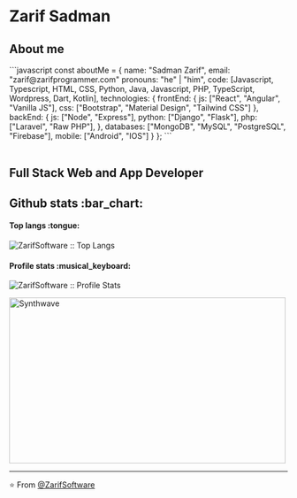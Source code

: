 # Zarif Sadman

<h2>About me</h2>
```javascript
const aboutMe = {
   name: "Sadman Zarif",
   email: "zarif@zarifprogrammer.com"
   pronouns: "he" | "him",
   code: [Javascript, Typescript, HTML, CSS, Python, Java, Javascript, PHP, TypeScript, Wordpress, Dart, Kotlin],
   technologies: {
      frontEnd: {
         js: ["React", "Angular", "Vanilla JS"],
         css: ["Bootstrap", "Material Design", "Tailwind CSS"]
      },
      backEnd: {
         js: ["Node", "Express"],
         python: ["Django", "Flask"],
         php: ["Laravel", "Raw PHP"],
      },
      databases: ["MongoDB", "MySQL", "PostgreSQL", "Firebase"],
      mobile: ["Android", "IOS"]
   }
};
```
</br></br>

<h2>Full Stack Web and App Developer</h2>

<h2>Github stats :bar_chart:</h2>

<h4>Top langs :tongue:</h4>

<p><img src="https://github-readme-stats.vercel.app/api/top-langs/?username=ZarifSoftware&langs_count=10&theme=tokyonight&layout=compact" alt="ZarifSoftware :: Top Langs" /></p>

<h4>Profile stats :musical_keyboard:</h4>

<p><img src="https://github-readme-stats.vercel.app/api?username=ZarifSoftware&show_icons=true&theme=synthwave" alt="ZarifSoftware :: Profile Stats" /></p>

<p><img src="https://thumbs.gfycat.com/GoodnaturedFondGaur-size_restricted.gif" alt="Synthwave" height="300" width="500"></p>


---

⭐️ From [@ZarifSoftware](https://github.com/ZarifSoftware)
